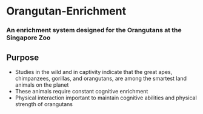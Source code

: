 # Orangutan-Enrichment

### An enrichment system designed for the Orangutans at the Singapore Zoo 

## Purpose
* Studies in the wild and in captivity indicate that the great apes, chimpanzees, gorillas, and orangutans, are among the smartest land animals on the planet
* These animals require constant cognitive enrichment
* Physical interaction important to maintain cognitive abilities and physical strength of orangutans  
